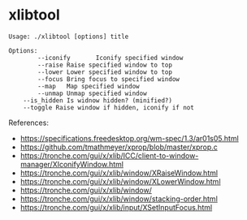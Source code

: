 # xlibtool

```
Usage: ./xlibtool [options] title

Options:
        --iconify       Iconify specified window
        --raise Raise specified window to top
        --lower Lower specified window to top
        --focus Bring focus to specified window
        --map   Map specified window
        --unmap Unmap specified window
	--is_hidden Is widnow hidden? (minified?)
	--toggle Raise window if hidden, iconify if not
```

References:

* https://specifications.freedesktop.org/wm-spec/1.3/ar01s05.html
* https://github.com/tmathmeyer/xprop/blob/master/xprop.c
* https://tronche.com/gui/x/xlib/ICC/client-to-window-manager/XIconifyWindow.html
* https://tronche.com/gui/x/xlib/window/XRaiseWindow.html
* https://tronche.com/gui/x/xlib/window/XLowerWindow.html
* https://tronche.com/gui/x/xlib/window/
* https://tronche.com/gui/x/xlib/window/stacking-order.html
* https://tronche.com/gui/x/xlib/input/XSetInputFocus.html
